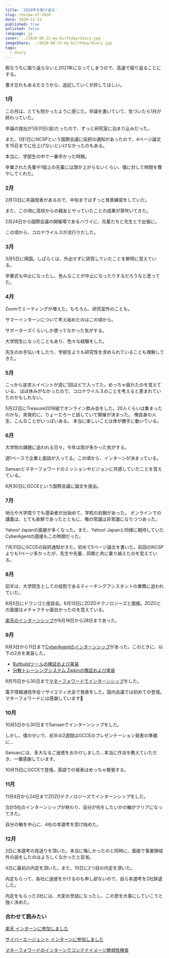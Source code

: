 ```yaml
---
title: '2020年を振り返る'
slug: review-of-2020
date: 2020-12-31
published: true
unlisted: false
language: jp
cover: ../2020-08-22-my-birthday/diary.jpg
imageShare: ../2020-08-22-my-birthday/diary.jpg
tags:
  - diary
---
```


暇なうちに振り返らないと2021年になってしまうので、高速で振り返ることにする。

書き忘れもあるだろうから、追記していくが許してほしい。

### 1月

この月は、とても短かったように感じた。卒論を書いていて、気づいたら1月が終わっていた。

卒論の提出が1月31日(金)だったので、ずっと研究室に泊まり込みだった。

また、1月1日にNCSPという国際会議に採択の通知があったので、4ページ論文を15日までに仕上げないといけなかったのもある。

本当に、学部生の中で一番辛かった時期。

卒業された先輩や1個上の先輩には頭が上がらないくらい、僕に対して時間を費やしてくれた。

### 2月

2月13日に卒論発表があるので、中旬まではずっと発表練習をしていた。

また、この頃に高校からの親友とやっていたことの成果が芽吹いてきた。

2月24日から国際会議の開催場であるハワイに、先輩たちと先生とで出張に。

この頃から、コロナウイルスが流行りだした。

### 3月

3月5日に帰国。しばらくは、外出せずに研究していたことを鮮明に覚えている。

卒業式も中止になったし、色んなことが中止になったりするだろうなと思ってた。

### 4月

Zoomでミーティングが増えた。もちろん、研究室外のことも。

サマーインターンについて考え始めたのはこの頃から。

サポーターズくらいしか使ってなかった気がする。

大学院生になったこともあり、色々な経験をした。

先生のお手伝いをしたり、学部生よりも研究性を求められていることも理解してきた。

### 5月

こっから逆求人イベントが週に1回ほどで入ってた。めっちゃ疲れたのを覚えている。
ほぼ休みがなかったので、コロナウイルスのことを考えると恵まれていたのかもしれない。

5月22日にTreasure2018組でオンライン飲み会をした。20人くらいは集まったのかな。突発的に、りょーたろーと話していて開催が決まった。
俺自身の人生、こんなことがいっぱいある。
本当に楽しいことは体が勝手に動いている。

### 6月

大学院の課題に追われる日々。今年は雨が多かった気がする。

週1ペースで企業と面談が入ってる。この頃から、インターンが決まっている。

Sansanとマネーフォワードのミッションやビジョンに共感していたことを覚えている。

6月30日にGCCEという国際会議に論文を提出。

### 7月

地元や大学周りでも感染者が出始めて、学校の封鎖があった。
オンラインでの講義は、とても新鮮であったとともに、俺の常識は非常識になりつつあった。

Yahoo! Japanの面接が多くなった。また、Yahoo! Japanと同様に期待していたCyberAgentの面接もこの時期だった。

7月31日にGCCEの採択通知がきた。初めて5ページ論文を書いた。前回のNCSPよりも1ページ多かったが、先生や先輩、同期と共に乗り越えたのを覚えている。

### 8月

前半は、大学院生としての役割であるティーチングアシスタントの業務に追われていた。

8月5日にドワンゴと座談会。8月13日にZOZOテクノロジーズと面接。ZOZOとの面接はメチャクチャ面白かったのを覚えている。

[楽天のインターンシップ](https://yoshikawa.dev/rakuten-intern)が8月18日から28日まであった。

### 9月

9月3日から11日まで[CyberAgentのインターンシップ](https://yoshikawa.dev/cyberagent-intern)があった。このときに、以下の2点を実装した。

- [Bufbuildツールの検証および実装](https://yoshikawa.dev/bufbuild)
- [分散トレーシングシステム Zipkinの検証および実装](https://yoshikawa.dev/zipkin)

9月15日から30日まで[マネーフォワードでインターンシップ](https://yoshikawa.dev/moneyforward-intern)をした。

電子情報通信学会ソサイエティ大会で発表をした。国内会議では初めての登壇。マネーフォワードには感謝しています🙏

### 10月

10月5日から30日までSansanでインターンシップをした。

しかし、僕のせいで、前半の2週間はGCCEのプレゼンテーション発表の準備に…

Sansanには、多大なるご迷惑をおかけしました…本当に作法を教えていただき、一番感謝しています。

10月15日にGCCEで登壇。英語での発表はめっちゃ緊張する。

### 11月

11月4日から24日までZOZOテクノロジーズでインターンシップをした。

合計5社のインターンシップが終わり、自分が何をしたいかの軸がクリアになってきた。

自分の軸を中心に、4社の本選考を受け始めた。

### 12月

2日に本選考の見送りを頂いた。本当に悔しかったのと同時に、面接で事業領域外の話をしたのはよろしくなかったと反省。

4日に最初の内定を頂いた。また、10日に2つ目の内定を頂いた。

内定もらって、各社に迷惑をかけるのも申し訳ないので、自ら本選考を2社辞退した。

内定をもらった2社には、大変お世話になったし、この恩を大事にしていこうと強く決めた。

### 合わせて読みたい

[楽天 インターンに参加しました](https://yoshikawa.dev/rakuten-intern)

[サイバーエージェント インターンに参加しました](https://yoshikawa.dev/cyberagent-intern)

[マネーフォワードのインターンでコンテナイメージ脆弱性検査](https://yoshikawa.dev/moneyforward-intern)